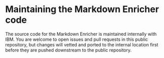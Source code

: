 <!--
# Copyright 2022, 2023 IBM Inc. All rights reserved
# SPDX-License-Identifier: Apache2.0
# Last updated: 2023-08-07
-->


# Maintaining the Markdown Enricher code


The source code for the Markdown Enricher is maintained internally with IBM. You are welcome to open issues and pull requests in this public repository, but changes will vetted and ported to the internal location first before they are pushed downstream to the public repository.



